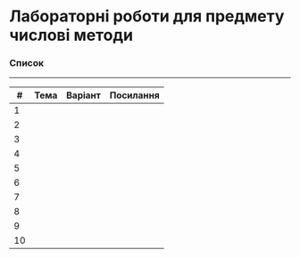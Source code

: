 # Лабораторні роботи для предмету числові методи
### Список
----------------------------------
| # | Тема | Варіант | Посилання |
|---|------|---------|------------|
| 1 ||||
| 2 ||||
| 3 ||||
| 4 ||||
| 5 ||||
| 6 ||||
| 7 ||||
| 8 ||||
| 9 ||||
| 10 ||||
